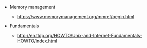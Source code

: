 * Memory management
  * https://www.memorymanagement.org/mmref/begin.html

* Fundamentals 
  * http://en.tldp.org/HOWTO/Unix-and-Internet-Fundamentals-HOWTO/index.html